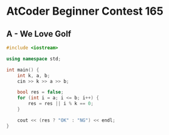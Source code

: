 # AtCoder Beginner Contest 165
## A - We Love Golf
```cpp
#include <iostream>

using namespace std;

int main() {
    int k, a, b;
    cin >> k >> a >> b;

    bool res = false;
    for (int i = a; i <= b; i++) {
        res = res || i % k == 0;
    }

    cout << (res ? "OK" : "NG") << endl;
}
```

